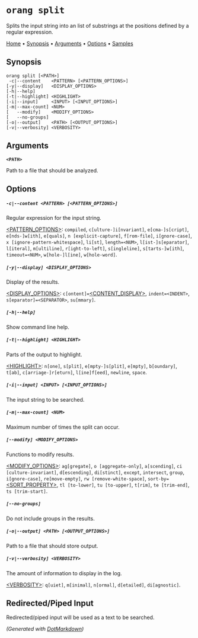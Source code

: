 ﻿# `orang split`

Splits the input string into an list of substrings at the positions defined by a regular expression\.

[Home](README.md#readme) &#x2022; [Synopsis](#Synopsis) &#x2022; [Arguments](#Arguments) &#x2022; [Options](#Options) &#x2022; [Samples](#Samples)

## Synopsis

```
orang split [<PATH>]
 -c|--content    <PATTERN> [<PATTERN_OPTIONS>]
[-y|--display]   <DISPLAY_OPTIONS>
[-h|--help]
[-t|--highlight] <HIGHLIGHT>
[-i|--input]     <INPUT> [<INPUT_OPTIONS>]
[-m|--max-count] <NUM>
[   --modify]    <MODIFY_OPTIONS>
[   --no-groups]
[-o|--output]    <PATH> [<OUTPUT_OPTIONS>]
[-v|--verbosity] <VERBOSITY>
```

## Arguments

**`<PATH>`**

Path to a file that should be analyzed\.

## Options

##### `-c|--content <PATTERN> [<PATTERN_OPTIONS>]`

Regular expression for the input string\.

[\<PATTERN_OPTIONS>](OptionValues.md#pattern_options): `compiled`, `c[ulture-]i[nvariant]`, `e[cma-]s[cript]`, `e[nds-]w[ith]`, `e[quals]`, `n [explicit-capture]`, `f[rom-file]`, `i[gnore-case]`, `x [ignore-pattern-whitespace]`, `li[st]`, `length=<NUM>`, `l[ist-]s[eparator]`, `l[iteral]`, `m[ultiline]`, `r[ight-to-left]`, `s[ingleline]`, `s[tarts-]w[ith]`, `timeout=<NUM>`, `w[hole-]l[ine]`, `w[hole-word]`\.

##### `[-y|--display] <DISPLAY_OPTIONS>`

Display of the results\.

[\<DISPLAY_OPTIONS>](OptionValues.md#display_options): `c[ontent]=`[\<CONTENT_DISPLAY>](OptionValues.md#content_display), `indent=<INDENT>`, `s[eparator]=<SEPARATOR>`, `su[mmary]`\.

##### `[-h|--help]`

Show command line help\.

##### `[-t|--highlight] <HIGHLIGHT>`

Parts of the output to highlight\.

[\<HIGHLIGHT>](OptionValues.md#highlight): `n[one]`, `s[plit]`, `e[mpty-]s[plit]`, `e[mpty]`, `b[oundary]`, `t[ab]`, `c[arriage-]r[eturn]`, `l[ine]f[eed]`, `newline`, `space`\.

##### `[-i|--input] <INPUT> [<INPUT_OPTIONS>]`

The input string to be searched\.

##### `[-m|--max-count] <NUM>`

Maximum number of times the split can occur\.

##### `[--modify] <MODIFY_OPTIONS>`

Functions to modify results\.

[\<MODIFY_OPTIONS>](OptionValues.md#modify_options): `ag[gregate]`, `o [aggregate-only]`, `a[scending]`, `ci [culture-invariant]`, `d[escending]`, `di[stinct]`, `except`, `intersect`, `group`, `i[gnore-case]`, `re[move-empty]`, `rw [remove-white-space]`, `sort-by=`[\<SORT_PROPERTY>](OptionValues.md#sort_property), `tl [to-lower]`, `tu [to-upper]`, `t[rim]`, `te [trim-end]`, `ts [trim-start]`\.

##### `[--no-groups]`

Do not include groups in the results\.

##### `[-o|--output] <PATH> [<OUTPUT_OPTIONS>]`

Path to a file that should store output\.

##### `[-v|--verbosity] <VERBOSITY>`

The amount of information to display in the log\.

[\<VERBOSITY>](OptionValues.md#verbosity): `q[uiet]`, `m[inimal]`, `n[ormal]`, `d[etailed]`, `di[agnostic]`\.

## Redirected/Piped Input

Redirected/piped input will be used as a text to be searched.

*\(Generated with [DotMarkdown](http://github.com/JosefPihrt/DotMarkdown)\)*